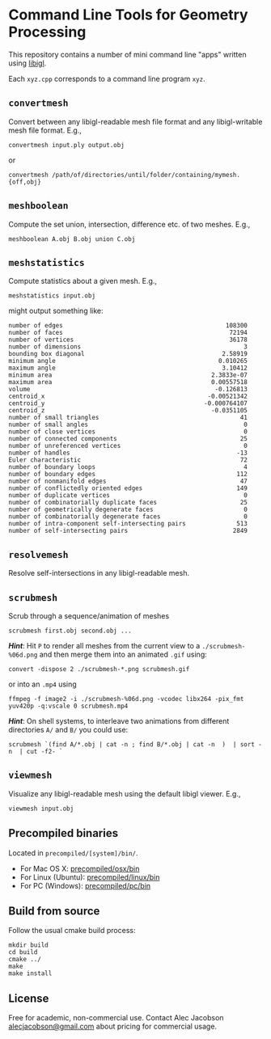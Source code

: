 # Command Line Tools for Geometry Processing

This repository contains a number of mini command line "apps" written using
[libigl](https://libigl.github.io).

Each `xyz.cpp` corresponds to a command line program `xyz`.

## `convertmesh`

Convert between any libigl-readable mesh file format and any libigl-writable
mesh file format. E.g., 

    convertmesh input.ply output.obj

or

    convertmesh /path/of/directories/until/folder/containing/mymesh.{off,obj}

## `meshboolean`

Compute the set union, intersection, difference etc. of two meshes. E.g.,

    meshboolean A.obj B.obj union C.obj

## `meshstatistics`

Compute statistics about a given mesh. E.g., 

    meshstatistics input.obj

might output something like:

    number of edges                                             108300
    number of faces                                              72194
    number of vertices                                           36178
    number of dimensions                                             3
    bounding box diagonal                                      2.58919
    minimum angle                                             0.010265
    maximum angle                                              3.10412
    minimum area                                            2.3833e-07
    maximum area                                            0.00557518
    volume                                                   -0.126813
    centroid_x                                             -0.00521342
    centroid_y                                            -0.000764107
    centroid_z                                              -0.0351105
    number of small triangles                                       41
    number of small angles                                           0
    number of close vertices                                         0
    number of connected components                                  25
    number of unreferenced vertices                                  0
    number of handles                                              -13
    Euler characteristic                                            72
    number of boundary loops                                         4
    number of boundary edges                                       112
    number of nonmanifold edges                                     47
    number of conflictedly oriented edges                          149
    number of duplicate vertices                                     0
    number of combinatorially duplicate faces                       25
    number of geometrically degenerate faces                         0
    number of combinatorially degenerate faces                       0
    number of intra-component self-intersecting pairs              513
    number of self-intersecting pairs                             2849

## `resolvemesh`

Resolve self-intersections in any libigl-readable mesh.

## `scrubmesh`

Scrub through a sequence/animation of meshes 

    scrubmesh first.obj second.obj ...

**_Hint_**: Hit `P` to render all meshes from the current view to a
`./scrubmesh-%06d.png` and then merge them into an animated `.gif` using:

    convert -dispose 2 ./scrubmesh-*.png scrubmesh.gif

or into an `.mp4` using

    ffmpeg -f image2 -i ./scrubmesh-%06d.png -vcodec libx264 -pix_fmt yuv420p -q:vscale 0 scrubmesh.mp4
    
**_Hint_**: On shell systems, to interleave two animations from different directories `A/` and `B/` you could use:

    scrubmesh `(find A/*.obj | cat -n ; find B/*.obj | cat -n  )  | sort -n  | cut -f2- `

## `viewmesh`

Visualize any libigl-readable mesh using the default libigl viewer. E.g.,

    viewmesh input.obj

## Precompiled binaries

Located in `precompiled/[system]/bin/`.

 - For Mac OS X: [precompiled/osx/bin](precompiled/osx/bin)
 - For Linux (Ubuntu): [precompiled/linux/bin](precompiled/linux/bin)
 - For PC (Windows): [precompiled/pc/bin](precompiled/pc/bin)

## Build from source

Follow the usual cmake build process:

    mkdir build
    cd build
    cmake ../
    make
    make install

## License

Free for academic, non-commercial use. Contact Alec Jacobson
<alecjacobson@gmail.com> about pricing for commercial usage.
